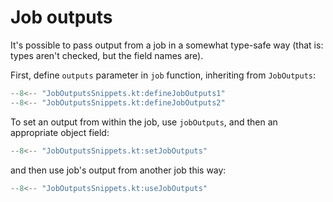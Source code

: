 # Job outputs

It's possible to pass output from a job in a somewhat type-safe way (that is: types aren't checked, but the field names
are).

First, define `outputs` parameter in `job` function, inheriting from `JobOutputs`:

```kotlin hl_lines="4-7"
--8<-- "JobOutputsSnippets.kt:defineJobOutputs1"
--8<-- "JobOutputsSnippets.kt:defineJobOutputs2"
```

To set an output from within the job, use `jobOutputs`, and then an appropriate object field:

```kotlin
--8<-- "JobOutputsSnippets.kt:setJobOutputs"
```

and then use job's output from another job this way:

```kotlin hl_lines="9-10"
--8<-- "JobOutputsSnippets.kt:useJobOutputs"
```
